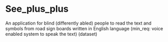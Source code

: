 # See_plus_plus
An application for blind (differently abled) people to read the text and symbols from road sign boards written in English language (min_req: voice enabled system to speak the text) (dataset)
